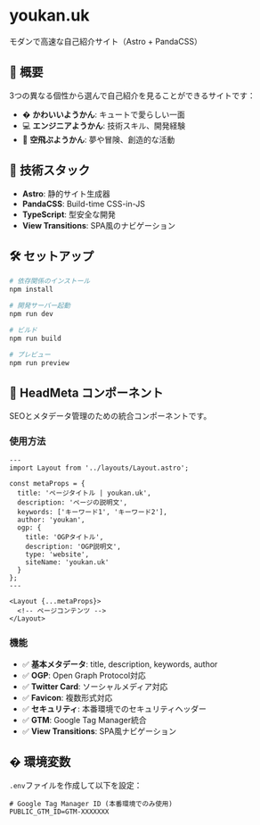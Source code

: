 # youkan.uk

モダンで高速な自己紹介サイト（Astro + PandaCSS）

## 📖 概要

3つの異なる個性から選んで自己紹介を見ることができるサイトです：

- � **かわいいようかん**: キュートで愛らしい一面
- 💻 **エンジニアようかん**: 技術スキル、開発経験
- 🚀 **空飛ぶようかん**: 夢や冒険、創造的な活動

## 🚀 技術スタック

- **Astro**: 静的サイト生成器
- **PandaCSS**: Build-time CSS-in-JS
- **TypeScript**: 型安全な開発
- **View Transitions**: SPA風のナビゲーション

## 🛠️ セットアップ

```bash
# 依存関係のインストール
npm install

# 開発サーバー起動
npm run dev

# ビルド
npm run build

# プレビュー
npm run preview
```

## 🎨 HeadMeta コンポーネント

SEOとメタデータ管理のための統合コンポーネントです。

### 使用方法

```astro
---
import Layout from '../layouts/Layout.astro';

const metaProps = {
  title: 'ページタイトル | youkan.uk',
  description: 'ページの説明文',
  keywords: ['キーワード1', 'キーワード2'],
  author: 'youkan',
  ogp: {
    title: 'OGPタイトル',
    description: 'OGP説明文',
    type: 'website',
    siteName: 'youkan.uk'
  }
};
---

<Layout {...metaProps}>
  <!-- ページコンテンツ -->
</Layout>
```

### 機能

- ✅ **基本メタデータ**: title, description, keywords, author
- ✅ **OGP**: Open Graph Protocol対応
- ✅ **Twitter Card**: ソーシャルメディア対応
- ✅ **Favicon**: 複数形式対応
- ✅ **セキュリティ**: 本番環境でのセキュリティヘッダー
- ✅ **GTM**: Google Tag Manager統合
- ✅ **View Transitions**: SPA風ナビゲーション

## � 環境変数

`.env`ファイルを作成して以下を設定：

```env
# Google Tag Manager ID (本番環境でのみ使用)
PUBLIC_GTM_ID=GTM-XXXXXXX
```

